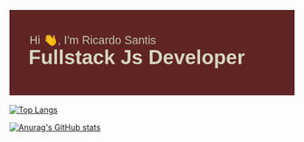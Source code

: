 [![MasterHead](https://github.com/ricardossantis/ricardossantis/blob/main/header.png)](https://github.com/ricardossantis)

[![Top Langs](https://github-readme-stats.vercel.app/api/top-langs/?username=ricardossantis&layout=compact)](https://github.com/anuraghazra/github-readme-stats)

[![Anurag's GitHub stats](https://github-readme-stats.vercel.app/api?username=ricardossantis)](https://github.com/anuraghazra/github-readme-stats)
<!--
**ricardossantis/ricardossantis** is a ✨ _special_ ✨ repository because its `README.md` (this file) appears on your GitHub profile.

Here are some ideas to get you started:

- 🔭 I’m currently working on portfolio projects
- 🌱 I’m currently learning ...
- 👯 I’m looking to collaborate on ...
- 🤔 I’m looking for help with ...
- 💬 Ask me about ...
- 📫 How to reach me: ...
- 😄 Pronouns: ...
- ⚡ Fun fact: ...
-->
